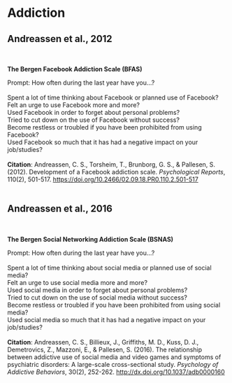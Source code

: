 # Addiction
## Andreassen et al., 2012 <br />
<br />

**The Bergen Facebook Addiction Scale (BFAS)** <br />

Prompt: How often during the last year have you...? <br />
<br />
Spent a lot of time thinking about Facebook or planned use of Facebook? <br />
Felt an urge to use Facebook more and more? <br />
Used Facebook in order to forget about personal problems? <br />
Tried to cut down on the use of Facebook without success? <br />
Become restless or troubled if you have been prohibited from using Facebook? <br />
Used Facebook so much that it has had a negative impact on your job/studies? <br />
<br />
**Citation**: Andreassen, C. S., Torsheim, T., Brunborg, G. S., & Pallesen, S. (2012). Development of a Facebook addiction scale. _Psychological Reports_, 110(2), 501-517. https://doi.org/10.2466/02.09.18.PR0.110.2.501-517 <br />
<br />

## Andreassen et al., 2016
<br />

**The Bergen Social Networking Addiction Scale (BSNAS)** <br />

Prompt: How often during the last year have you...? <br />
<br />
Spent a lot of time thinking about social media or planned use of social media? <br />
Felt an urge to use social media more and more? <br />
Used social media in order to forget about personal problems? <br />
Tried to cut down on the use of social media without success? <br />
Become restless or troubled if you have been prohibited from using social media? <br />
Used social media so much that it has had a negative impact on your job/studies? <br />
<br />
**Citation**: Andreassen, C. S., Billieux, J., Griffiths, M. D., Kuss, D. J., Demetrovics, Z., Mazzoni, E., & Pallesen, S. (2016). The relationship between addictive use of social media and video games and symptoms of psychiatric disorders: A large-scale cross-sectional study. _Psychology of Addictive Behaviors_, 30(2), 252-262. http://dx.doi.org/10.1037/adb0000160 <br />
